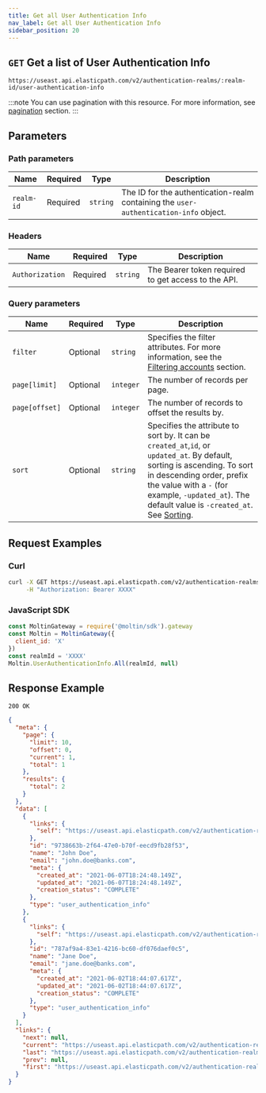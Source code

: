 ```yaml
---
title: Get all User Authentication Info
nav_label: Get all User Authentication Info
sidebar_position: 20
---
```



## `GET` Get a list of User Authentication Info

```http
https://useast.api.elasticpath.com/v2/authentication-realms/:realm-id/user-authentication-info
```

:::note
You can use pagination with this resource. For more information, see [pagination](/guides/Getting-Started/pagination) section.
:::

## Parameters

### Path parameters

| Name | Required | Type | Description |
| --- | --- | --- | --- |
| `realm-id` | Required | `string` | The ID for the authentication-realm containing the `user-authentication-info` object. |

### Headers

| Name | Required | Type | Description |
| --- | --- | --- | --- |
| `Authorization` | Required | `string` | The Bearer token required to get access to the API.

### Query parameters

| Name | Required | Type | Description |
| --- | --- | --- | --- |
| `filter` | Optional | `string` | Specifies the filter attributes. For more information, see the [Filtering accounts](/docs/api/accounts/post-v-2-accounts) section. |
| `page[limit]`  | Optional | `integer` | The number of records per page.                                                                                         |
| `page[offset]` | Optional | `integer` | The number of records to offset the results by.                                                                         |
| `sort`   | Optional | `string` | Specifies the attribute to sort by. It can be `created_at`,`id`, or `updated_at`. By default, sorting is ascending. To sort in descending order, prefix the value with a `-` (for example, `-updated_at`). The default value is `-created_at`. See [Sorting](/guides/Getting-Started/sorting). |

## Request Examples

### Curl

```bash
curl -X GET https://useast.api.elasticpath.com/v2/authentication-realms/:realm-id/user-authentication-info/ \
     -H "Authorization: Bearer XXXX"
```

### JavaScript SDK

```javascript
const MoltinGateway = require('@moltin/sdk').gateway
const Moltin = MoltinGateway({
  client_id: 'X'
})
const realmId = 'XXXX'
Moltin.UserAuthenticationInfo.All(realmId, null)
```

## Response Example

`200 OK`


```json
{
  "meta": {
    "page": {
      "limit": 10,
      "offset": 0,
      "current": 1,
      "total": 1
    },
    "results": {
      "total": 2
    }
  },
  "data": [
    {
      "links": {
        "self": "https://useast.api.elasticpath.com/v2/authentication-realms/b6cf44b5-5d52-46b8-ae6f-7f28847fb269/user-authentication-info/9738663b-2f64-47e0-b70f-eecd9fb28f53"
      },
      "id": "9738663b-2f64-47e0-b70f-eecd9fb28f53",
      "name": "John Doe",
      "email": "john.doe@banks.com",
      "meta": {
        "created_at": "2021-06-07T18:24:48.149Z",
        "updated_at": "2021-06-07T18:24:48.149Z",
        "creation_status": "COMPLETE"
      },
      "type": "user_authentication_info"
    },
    {
      "links": {
        "self": "https://useast.api.elasticpath.com/v2/authentication-realms/b6cf44b5-5d52-46b8-ae6f-7f28847fb269/user-authentication-info/787af9a4-83e1-4216-bc60-df076daef0c5"
      },
      "id": "787af9a4-83e1-4216-bc60-df076daef0c5",
      "name": "Jane Doe",
      "email": "jane.doe@banks.com",
      "meta": {
        "created_at": "2021-06-02T18:44:07.617Z",
        "updated_at": "2021-06-02T18:44:07.617Z",
        "creation_status": "COMPLETE"
      },
      "type": "user_authentication_info"
    }
  ],
  "links": {
    "next": null,
    "current": "https://useast.api.elasticpath.com/v2/authentication-realms/b6cf44b5-5d52-46b8-ae6f-7f28847fb269/user-authentication-info?page%5Blimit%5D=10&page%5Boffset%5D=0",
    "last": "https://useast.api.elasticpath.com/v2/authentication-realms/b6cf44b5-5d52-46b8-ae6f-7f28847fb269/user-authentication-info?page%5Blimit%5D=10&page%5Boffset%5D=0",
    "prev": null,
    "first": "https://useast.api.elasticpath.com/v2/authentication-realms/b6cf44b5-5d52-46b8-ae6f-7f28847fb269/user-authentication-info?page%5Blimit%5D=10&page%5Boffset%5D=0"
  }
}
```
